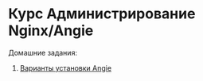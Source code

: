 # Курс Администрирование Nginx/Angie

Домашние задания:

1. [Варианты установки Angie](homework1/readme.md)